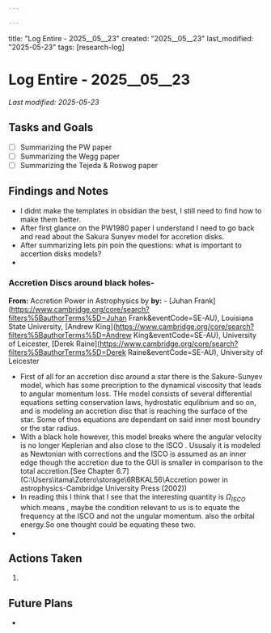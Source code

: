```yaml
---

---
```



title: "Log Entire - 2025__05__23"
created: "2025__05__23"
last_modified: "2025-05-23"
tags: [research-log]



# Log Entire - 2025__05__23  
_Last modified: 2025-05-23_

## Tasks and Goals
- [ ] Summarizing the PW paper
- [ ] Summarizing the Wegg paper
- [ ] Summarizing the Tejeda & Roswog paper 

## Findings and Notes
- I didnt make the templates in obsidian the best, I still need to find how to make them better.
- After first glance on the PW1980 paper I understand I need to go back and read about the Sakura Sunyev model for accretion disks.
- After summarizing lets pin poin the questions: what is important to accertion disks models?
-
### Accretion Discs around black holes- 
**From:** Accretion Power in Astrophysics by
**by:** - [Juhan Frank](https://www.cambridge.org/core/search?filters%5BauthorTerms%5D=Juhan Frank&eventCode=SE-AU), Louisiana State University, [Andrew King](https://www.cambridge.org/core/search?filters%5BauthorTerms%5D=Andrew King&eventCode=SE-AU), University of Leicester, [Derek Raine](https://www.cambridge.org/core/search?filters%5BauthorTerms%5D=Derek Raine&eventCode=SE-AU), University of Leicester

- First of all for an accretion disc around a star there is the Sakure-Sunyev model, which has some precription to the dynamical viscosity that leads to angular momentum loss. THe model consists of several differential equations setting conservation laws, hydrostatic equlibrium and so on, and is modeling an accretion disc that is reaching the surface of the star. Some of thos equations are dependant on said inner most boundry or the star radius.
-  With a black hole however, this model breaks where the angular velocity is no longer Keplerian and also close to the ISCO . Ususaly it is modeled as Newtonian with corrections and the ISCO is assumed as an inner edge though the accretion due to the GUI is smaller in comparison to the total accretion.[See Chapter 6.7](C:\Users\itama\Zotero\storage\6RBKAL56\Accretion power in astrophysics-Cambridge University Press (2002))
- In reading this I think that I see that the interesting quantity is $\Omega_{ISCO}$  which means , maybe the condition relevant to us is to equate the frequency at the ISCO and not the ungular momentum. also the orbital energy.So one thought could be equating these two.
- 
## Actions Taken 
1. 

## Future Plans
- 

